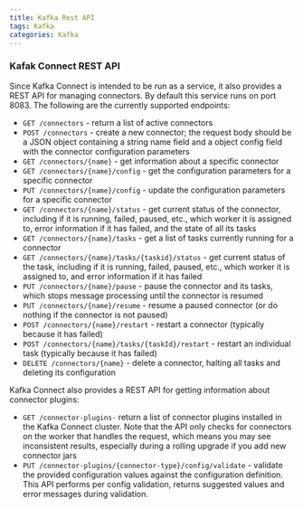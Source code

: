 ```yaml
---
title: Kafka Rest API
tags: Kafka
categories: Kafka
---
```



### Kafak Connect  REST API
Since Kafka Connect is intended to be run as a service, it also provides a REST API for managing connectors. By default this service runs on port 8083. The following are the currently supported endpoints:

- `GET /connectors` - return a list of active connectors
- `POST /connectors` - create a new connector; the request body should be a JSON object containing a string name field and a object config field with the connector configuration parameters
- `GET /connectors/{name}` - get information about a specific connector
- `GET /connectors/{name}/config` - get the configuration parameters for a specific connector
- `PUT /connectors/{name}/config` - update the configuration parameters for a specific connector
- `GET /connectors/{name}/status` - get current status of the connector, including if it is running, failed, paused, etc., which worker it is assigned to, error information if it has failed, and the state of all its tasks
- `GET /connectors/{name}/tasks` - get a list of tasks currently running for a connector
- `GET /connectors/{name}/tasks/{taskid}/status` - get current status of the task, including if it is running, failed, paused, etc., which worker it is assigned to, and error information if it has failed
- `PUT /connectors/{name}/pause` - pause the connector and its tasks, which stops message processing until the connector is resumed
- `PUT /connectors/{name}/resume` - resume a paused connector (or do nothing if the connector is not paused)
- `POST /connectors/{name}/restart` - restart a connector (typically because it has failed)
- `POST /connectors/{name}/tasks/{taskId}/restart` - restart an individual task (typically because it has failed)
- `DELETE /connectors/{name}` - delete a connector, halting all tasks and deleting its configuration

Kafka Connect also provides a REST API for getting information about connector plugins:
- `GET /connector-plugins-` return a list of connector plugins installed in the Kafka Connect cluster. Note that the API only checks for connectors on the worker that handles the request, which means you may see inconsistent results, especially during a rolling upgrade if you add new connector jars
- `PUT /connector-plugins/{connector-type}/config/validate` - validate the provided configuration values against the configuration definition. This API performs per config validation, returns suggested values and error messages during validation.
